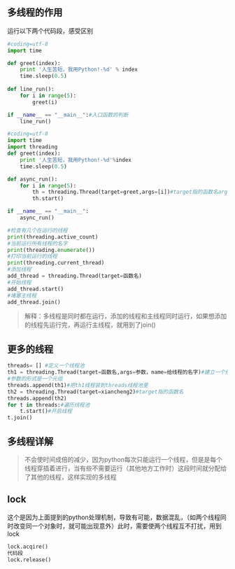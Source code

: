 ## 多线程的作用
运行以下两个代码段，感受区别
```python
#coding=utf-8
import time

def greet(index):
    print '人生苦短，我用Python!-%d' % index
    time.sleep(0.5)
    
def line_run():
    for i in range(5):
        greet(i)

if __name__ == "__main__":#入口函数的判断
    line_run()

```
```python
#coding=utf-8
import time
import threading
def greet(index):
    print '人生苦短，我用Python!-%d'%index
    time.sleep(0.5)

def async_run():
    for i in range(5):
        th = threading.Thread(target=greet,args=[i])#target指的函数名args为参数
        th.start()

if __name__ == "__main__":
    async_run()
```

```python
#检查有几个在运行的线程
print(threading.active_count)
#当前运行所有线程的名字
print(threading.enumerate())
#打印当前运行的线程
print(threading.current_thread)
#添加线程
add_thread = threading.Thread(target=函数名)
#开始线程
add_thread.start()
#堵塞主线程
add_thread.join()
```
>解释：多线程是同时都在运行，添加的线程和主线程同时运行，如果想添加的线程先运行完，再运行主线程，就用到了join()

## 更多的线程

```python
threads= [] #定义一个线程池
th1 = threading.Thread(target=函数名,args=参数，name=给线程的名字)#建立一个线程并且赋给th1，target指的函数名args为参数
#参数的形式是一个元组
threads.append(th1)#把th1线程装到threads线程池里
th2 = threading.Thread(target=xiancheng2)#target指的函数名
threads.append(th2)
for t in threads:#遍历线程池
    t.start()#开启线程
t.join()
```
## 多线程详解
>不会使时间成倍的减少，因为python每次只能运行一个线程，但是是每个线程穿插着进行，当有些不需要运行（其他地方工作时）这段时间就分配给了其他的线程，这样实现的多线程

## lock
这个是因为上面提到的python处理机制，导致有可能，数据混乱，（如两个线程同时改变同一个对象时，就可能出现意外）此时，需要使两个线程互不打扰，用到lock
```python
lock.acqire()
代码段
lock.release()
```

